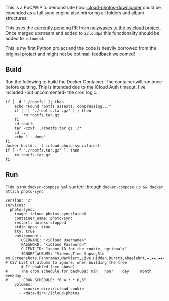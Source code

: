 This is a PoC/WIP to demonstrate how [icloud-photos-downloader](https://github.com/icloud-photos-downloader/icloud_photos_downloader) could be expanded as a full sync engine also mirroring all folders and album structures.

This uses the [currently pending PR](https://github.com/picklepete/pyicloud/pull/297) from [noizwaves to the pyicloud project](https://github.com/noizwaves/pyicloud/tree/albums-in-folders). Once merged upstream and added to `icloudpd` this functionality should be added to `icloudpd`.

This is my first Python project and the code is heavily borrowed from the original project and might not be optimal, feedback welcomed!

## Build

Run the following to build the Docker Container. The container will run once before quitting. This is intended due to the iCloud Auth timeout. I've included -but uncommented- the cron logic.

```
if [ -d "./rootfs" ]; then
    echo "Found rootfs assests, compressing..."
    if [ -f "./rootfs.tar.gz" ] ; then
        rm rootfs.tar.gz
    fi
    cd rootfs
    tar -czvf ../rootfs.tar.gz ./*
    cd ..
    echo "...done"
fi
docker build . -t icloud-photo-sync:latest
if [ -f "./rootfs.tar.gz" ]; then
    rm rootfs.tar.gz
fi
```

## Run

This is my `docker-compose.yml` started through `docker-compose up && docker attach photo-sync`

```
version: '2'
services:
  photo-sync:
    image: icloud-photos-sync:latest
    container_name: photo-sync
    restart: unless-stopped
    stdin_open: true
    tty: true
    environment:
       USERNAME: "<iCloud Username>"
       PASSWORD: "<iCloud Password>"
       CLIENT_ID: "<some ID for the cookie, optional>"
       IGNORE_ALBUMS: "Videos,Time-lapse,Slo-mo,Screenshots,Panoramas,Markiert,Live,Hidden,Bursts,Abgelehnt,★,★★,★★★,★★★★,★★★★★,Instagram,WhatsApp" # CSV List of albums to ignore, when building the tree
       # If enabled (see above):
#      The cron schedule for backups: min   hour    day     month   weekday
#       CRON_SCHEDULE: "0 4 * * 0,3"
    volumes:
      - <cookie-dir>:/icloud-cookie
      - <data-dir>:/icloud-photos
```
